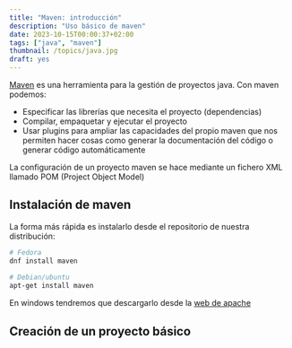 ```yaml
---
title: "Maven: introducción"
description: "Uso básico de maven"
date: 2023-10-15T00:00:37+02:00
tags: ["java", "maven"]
thumbnail: /topics/java.jpg
draft: yes
---
```


[Maven](https://maven.apache.org/) es una herramienta para la gestión de proyectos java. Con maven podemos:
* Especificar las librerías que necesita el proyecto (dependencias)
* Compilar, empaquetar y ejecutar el proyecto
* Usar plugins para ampliar las capacidades del propio maven que nos permiten hacer cosas como generar la documentación del código o generar código automáticamente

La configuración de un proyecto maven se hace mediante un fichero XML llamado POM (Project Object Model) 

## Instalación de maven
La forma más rápida es instalarlo desde el repositorio de nuestra distribución:
```bash
# Fedora
dnf install maven
   
# Debian/ubuntu
apt-get install maven
```

En windows tendremos que descargarlo desde la [web de apache]()

## Creación de un proyecto básico

